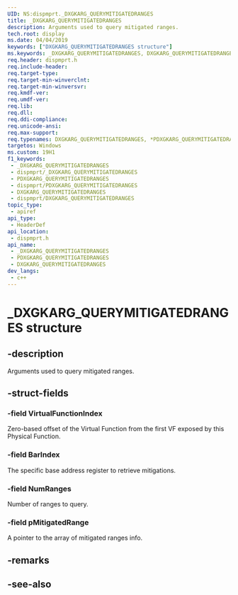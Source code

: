 ```yaml
---
UID: NS:dispmprt._DXGKARG_QUERYMITIGATEDRANGES
title: _DXGKARG_QUERYMITIGATEDRANGES
description: Arguments used to query mitigated ranges.
tech.root: display
ms.date: 04/04/2019
keywords: ["DXGKARG_QUERYMITIGATEDRANGES structure"]
ms.keywords: _DXGKARG_QUERYMITIGATEDRANGES, DXGKARG_QUERYMITIGATEDRANGES, *PDXGKARG_QUERYMITIGATEDRANGES,
req.header: dispmprt.h
req.include-header: 
req.target-type: 
req.target-min-winverclnt: 
req.target-min-winversvr: 
req.kmdf-ver: 
req.umdf-ver: 
req.lib: 
req.dll: 
req.ddi-compliance: 
req.unicode-ansi: 
req.max-support: 
req.typenames: DXGKARG_QUERYMITIGATEDRANGES, *PDXGKARG_QUERYMITIGATEDRANGES
targetos: Windows
ms.custom: 19H1
f1_keywords:
 - _DXGKARG_QUERYMITIGATEDRANGES
 - dispmprt/_DXGKARG_QUERYMITIGATEDRANGES
 - PDXGKARG_QUERYMITIGATEDRANGES
 - dispmprt/PDXGKARG_QUERYMITIGATEDRANGES
 - DXGKARG_QUERYMITIGATEDRANGES
 - dispmprt/DXGKARG_QUERYMITIGATEDRANGES
topic_type:
 - apiref
api_type:
 - HeaderDef
api_location:
 - dispmprt.h
api_name:
 - _DXGKARG_QUERYMITIGATEDRANGES
 - PDXGKARG_QUERYMITIGATEDRANGES
 - DXGKARG_QUERYMITIGATEDRANGES
dev_langs:
 - c++
---
```


# _DXGKARG_QUERYMITIGATEDRANGES structure


## -description

Arguments used to query mitigated ranges.

## -struct-fields

### -field VirtualFunctionIndex

Zero-based offset of the Virtual Function from the first VF exposed by this Physical Function.

### -field BarIndex

The specific base address register to retrieve mitigations.

### -field NumRanges

Number of ranges to query.

### -field pMitigatedRange

 
A pointer to the array of mitigated ranges info.

## -remarks

## -see-also

